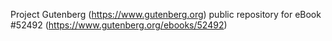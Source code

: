 Project Gutenberg (https://www.gutenberg.org) public repository for
eBook #52492 (https://www.gutenberg.org/ebooks/52492)
